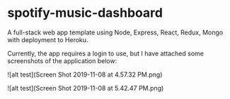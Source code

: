 # spotify-music-dashboard
A full-stack web app template using Node, Express, React, Redux, Mongo with deployment to Heroku.

Currently, the app requires a login to use, but I have attached some screenshots of the application below:

![alt test](Screen Shot 2019-11-08 at 4.57.32 PM.png)

![alt test](Screen Shot 2019-11-08 at 5.42.47 PM.png)
